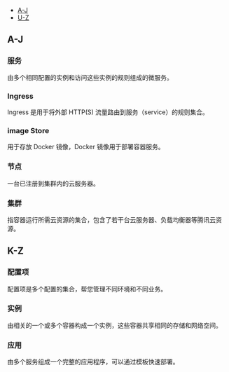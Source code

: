 <div class="tab_list">
<ul>
    <li><a href="#A-J">A-J</a></li>
    <li><a href="#K-Z">U-Z</a></li>
</ul>
</div>


<span id="A-J"></span>
## A-J 
### 服务 
由多个相同配置的实例和访问这些实例的规则组成的微服务。
### Ingress 
Ingress 是用于将外部 HTTP(S) 流量路由到服务（service）的规则集合。
### image Store
用于存放 Docker 镜像，Docker 镜像用于部署容器服务。
### 节点 
一台已注册到集群内的云服务器。
### 集群 
指容器运行所需云资源的集合，包含了若干台云服务器、负载均衡器等腾讯云资源。

<span id="K-Z"></span>
## K-Z 
### 配置项 
配置项是多个配置的集合，帮您管理不同环境和不同业务。
### 实例 
由相关的一个或多个容器构成一个实例，这些容器共享相同的存储和网络空间。
### 应用 
由多个服务组成一个完整的应用程序，可以通过模板快速部署。



